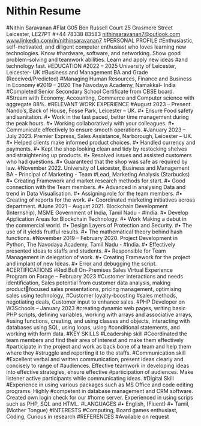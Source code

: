 # Nithin Resume
#Nithin Saravanan
#Flat G05 Ben Russell Court 25 Grasmere Street Leicester, LE27PT
#+44 78338 83583 nithinsaravanan7@outlook.com www.linkedin.com/in/nithinsaravanan7 
#PERSONAL PROFILE
#Enthusiastic, self-motivated, and diligent computer enthusiast who loves learning new technologies. Know 
#hardware, software, and networking. Show good problem-solving and teamwork abilities. Learn and apply new ideas 
#and technology fast.
#EDUCATION
#2022 – 2025 University of Leicester, Leicester- UK 
#Business and Management BA and Grade (Received/Predicted)
#Managing Human Resources, Finance and Business in Economy
#2019 – 2020 The Navodaya Academy, Namakkal- India 
#Completed Senior Secondary School Certificate from CBSE board.
#Stream with Economy, Accounting, Commerce and Computer science with aggregate 88%.
#RELEVANT WORK EXPERIENCE
#August 2023 – Present. Nando’s, Back of House, Fosse Park, Leicester – UK.
#• Ensure Food safety and sanitation.
#• Work in the fast paced, better time management during the peak hours.
#• Working collaboratively with your colleagues.
#• Communicate effectively to ensure smooth operations.
#January 2023 – July 2023. Premier Express, Sales Assistance, Narborough, Leicester – UK.
#• Helped clients make informed product choices.
#• Handled currency and payments.
#• Kept the shop looking clean and tidy by restocking shelves and straightening up products.
#• Resolved issues and assisted customers who had questions.
#• Guaranteed that the shop was safe as required by law.
#November 2022. University of Leicester, Business and Management BA - Principal of Marketing - Team 
#Lead, Marketing Analysis (Starbucks)
#• Creating Framework and market research methods for start.
#• Good connection with the Team members.
#• Advanced in analysing Data and trend in Data Visualisation.
#• Assigning role for the team members.
#• Creating of reports for the work.
#• Coordinated marketing initiatives across department.
#June 2021 – August 2021. Blockchain Development (Internship), MSME Government of India, Tamil Nadu -
#India.
#• Develop Application Areas for Blockchain Technology.
#• Work Making a debut in the commercial world.
#• Design Layers of Protection and Security.
#• The use of it yields fruitful results.
#• The mathematical theory behind hash functions.
#November 2019 – February 2020. Project Development in Python, The Navodaya Academy, Tamil Nadu -
#India.
#• Effectively presented ideas to staffs and students.
#• Responsible for Team Management in delegation of work.
#• Creating Framework for the project and implant of new Ideas.
#• Error and debugging the script.
#CERTIFICATIONS
#Red Bull On-Premises Sales Virtual Experience Program on Forage – February 2023
#Customer interactions and needs identification, Sales potential from customer data analysis, making productfocused sales presentations, pricing management, optimising sales using technology, #Customer loyalty-boosting 
#sales methods, negotiating deals, Customer input to enhance sales.
#PHP Developer on W3Schools – January 2023
#creating dynamic web pages, writing basic PHP scripts, defining variables, working with arrays and associative arrays, 
#using functions, creating, and using classes and objects, interacting with databases using SQL, using loops, using 
#conditional statements, and working with form data.
#KEY SKILLS 
#Leadership skill
#Coordinated the team members and find their area of interest and make them effectively 
#participate in the project and work as back bone of a team and help them where they 
#struggle and reporting it to the staffs.
#Communication skill
#Excellent verbal and written communication, present ideas clearly and concisely to range of 
#audiences. Effective teamwork in developing ideas into effective strategies, ensure effective 
#participation of audiences. Make listener active participants while communicating ideas.
#Digital Skill
#Experience in using various packages such as MS Office and code editing programs. Highly 
#competent in database management and CRM software. Created own login check for our 
#home server. Experienced in using scrips such as PHP, SQL and HTML.
#LANGUAGES
#• English, (Fluent) 
#• Tamil, (Mother Tongue) 
#INTERESTS
#Computing, Board games enthusiast, Coding, Curious in research
#REFERENCES
#Available on request
